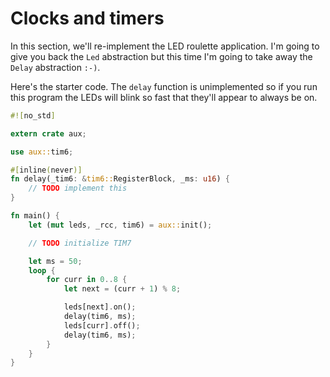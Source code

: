 # Clocks and timers

In this section, we'll re-implement the LED roulette application. I'm going to give you back the
`Led` abstraction but this time I'm going to take away the `Delay` abstraction `:-)`.

Here's the starter code. The `delay` function is unimplemented so if you run this program the LEDs
will blink so fast that they'll appear to always be on.

``` rust
#![no_std]

extern crate aux;

use aux::tim6;

#[inline(never)]
fn delay(_tim6: &tim6::RegisterBlock, _ms: u16) {
    // TODO implement this
}

fn main() {
    let (mut leds, _rcc, tim6) = aux::init();

    // TODO initialize TIM7

    let ms = 50;
    loop {
        for curr in 0..8 {
            let next = (curr + 1) % 8;

            leds[next].on();
            delay(tim6, ms);
            leds[curr].off();
            delay(tim6, ms);
        }
    }
}
```
